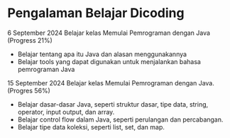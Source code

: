 Pengalaman Belajar Dicoding
==
6 September 2024 Belajar kelas Memulai Pemrograman dengan Java (Progress 21%)
* Belajar tentang apa itu Java dan alasan menggunakannya
* Belajar tools yang dapat digunakan untuk menjalankan bahasa pemrograman Java

15 September 2024
Belajar kelas Memulai Pemrograman dengan Java. (Progres 56%)
* Belajar dasar-dasar Java, seperti struktur dasar, tipe data, string, operator, input output, dan array.
* Belajar control flow dalam Java, seperti perulangan dan percabangan.
* Belajar tipe data koleksi, seperti list, set, dan map.

